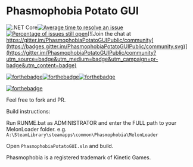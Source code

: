 # Phasmophobia Potato GUI

![.NET Core](https://github.com/ThePotato97/PhasmophobiaPotatoGUIPublic/workflows/.NET%20Core/badge.svg)[![Average time to resolve an issue](http://isitmaintained.com/badge/resolution/ThePotato97/PhasmophobiaPotatoGUIPublic.svg)](http://isitmaintained.com/project/ThePotato97/PhasmophobiaPotatoGUIPublic "Average time to resolve an issue")[![Percentage of issues still open](http://isitmaintained.com/badge/open/ThePotato97/PhasmophobiaPotatoGUIPublic.svg)](http://isitmaintained.com/project/ThePotato97/PhasmophobiaPotatoGUIPublic "Percentage of issues still open")[![Join the chat at https://gitter.im/PhasmophobiaPotatoGUIPublic/community](https://badges.gitter.im/PhasmophobiaPotatoGUIPublic/community.svg)](https://gitter.im/PhasmophobiaPotatoGUIPublic/community?utm_source=badge&utm_medium=badge&utm_campaign=pr-badge&utm_content=badge)

[![forthebadge](https://forthebadge.com/images/badges/made-with-crayons.svg)](https://forthebadge.com)[![forthebadge](https://forthebadge.com/images/badges/it-works-why.svg)](https://forthebadge.com)[![forthebadge](https://forthebadge.com/images/badges/ctrl-c-ctrl-v.svg)](https://forthebadge.com)

[![forthebadge](https://forthebadge.com/images/badges/works-on-my-machine.svg)](https://forthebadge.com)

Feel free to fork and PR.


Build instructions:

Run RUNME.bat as ADMINISTRATOR and enter the FULL path to your MelonLoader folder. e.g. <br />
``A:\SteamLibrary\steamapps\common\Phasmophobia\MelonLoader``

Open ``PhasmophobiaPotatoGUI.sln`` and build.



Phasmophobia is a registered trademark of Kinetic Games.
